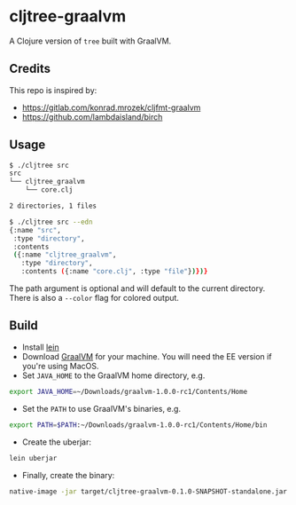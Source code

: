 
# cljtree-graalvm

A Clojure version of `tree` built with GraalVM.

## Credits

This repo is inspired by:

- https://gitlab.com/konrad.mrozek/cljfmt-graalvm
- https://github.com/lambdaisland/birch

## Usage

```sh
$ ./cljtree src
src
└── cljtree_graalvm
    └── core.clj

2 directories, 1 files

$ ./cljtree src --edn
{:name "src",
 :type "directory",
 :contents
 ({:name "cljtree_graalvm",
   :type "directory",
   :contents ({:name "core.clj", :type "file"})})}
```

The path argument is optional and will default to the current directory. There
is also a `--color` flag for colored output.

## Build

- Install [lein](https://leiningen.org/)
- Download [GraalVM](http://www.graalvm.org/downloads/) for your machine. You will need the EE version if you're using MacOS.
- Set `JAVA_HOME` to the GraalVM home directory, e.g.

```sh
export JAVA_HOME=~/Downloads/graalvm-1.0.0-rc1/Contents/Home
```
    
- Set the `PATH` to use GraalVM's binaries, e.g.

```sh
export PATH=$PATH:~/Downloads/graalvm-1.0.0-rc1/Contents/Home/bin
```

- Create the uberjar:

```sh
lein uberjar
```

- Finally, create the binary:

``` sh
native-image -jar target/cljtree-graalvm-0.1.0-SNAPSHOT-standalone.jar -H:Name="cljtree -H:+ReportUnsupportedElementsAtRuntime"
```
